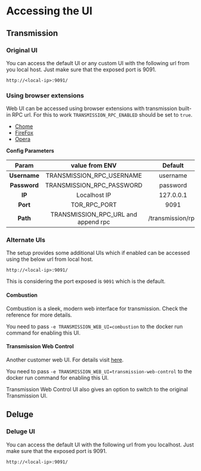 # Accessing the UI

## Transmission

### Original UI

You can access the default UI or any custom UI with the following url from you local host. Just make sure that the exposed port is 9091.

```
http://<local-ip>:9091/
```

### Using browser extensions

Web UI can be accessed using browser extensions with transmission built-in RPC url. For this to work `TRANSMISSION_RPC_ENABLED` should be set to `true`.

* [Chome](https://chrome.google.com/webstore/detail/transmission-easy-client/cmkphjiphbjkffbcbnjiaidnjhahnned?hl=en)
* [FireFox](https://addons.mozilla.org/en-US/firefox/addon/transmission-easy-client/)
* [Opera](https://addons.opera.com/en/extensions/details/transmission-easy-client/)

**Config Parameters**

| Param        | value from ENV                      |  Default          |
|:------------:|:-----------------------------------:|:-----------------:|
| **Username** | TRANSMISSION_RPC_USERNAME           | username          |
| **Password** | TRANSMISSION_RPC_PASSWORD           | password          |
| **IP**       | Localhost IP                        | 127.0.0.1         |
| **Port**     | TOR_RPC_PORT                        | 9091              |
| **Path**     | TRANSMISSION_RPC_URL and append rpc | /transmission/rpc |

### Alternate UIs

The setup provides some additional UIs which if enabled can be accessed using the below url from local host.

```
http://<local-ip>:9091/
```

This is considering the port exposed is `9091` which is the default.

#### Combustion

Combustion is a sleek, modern web interface for transmission. Check the reference for more details.

You need to pass `-e TRANSMISSION_WEB_UI=combustion` to the docker run command for enabling this UI.

#### Transmission Web Control

Another customer web UI. For details visit [here](https://github.com/ronggang/transmission-web-control/wiki).

You need to pass `-e TRANSMISSION_WEB_UI=transmission-web-control` to the docker run command for enabling this UI.

Transmission Web Control UI also gives an option to switch to the original Transmission UI.

## Deluge

### Deluge UI

You can access the default UI with the following url from you localhost. Just make sure that the exposed port is 9091.

```
http://<local-ip>:9091/
```
